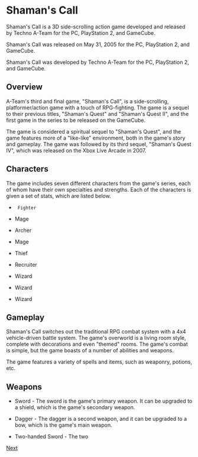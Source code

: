 # Shaman's Call

Shaman's Call is a 3D side-scrolling action game developed and released by Techno A-Team for the PC, PlayStation 2, and GameCube.

Shaman's Call was released on May 31, 2005 for the PC, PlayStation 2, and GameCube.

Shaman's Call was developed by Techno A-Team for the PC, PlayStation 2, and GameCube.

## Overview

A-Team's third and final game, "Shaman's Call", is a side-scrolling, platformer/action game with a touch of RPG-fighting. The game is a sequel to their previous titles, "Shaman's Quest" and "Shaman's Quest II", and the first game in the series to be released on the GameCube.

The game is considered a spiritual sequel to "Shaman's Quest", and the game features more of a "like-like" environment, both in the game's story and gameplay. The game was followed by its third sequel, "Shaman's Quest IV", which was released on the Xbox Live Arcade in 2007.

## Characters

The game includes seven different characters from the game's series, each of whom have their own specialties and strengths. Each of the characters is given a set of stats, which are listed below.

*      Fighter
*   Mage
*   Archer
*   Mage
*   Thief
*   Recruiter
*   Wizard
*   Wizard

*   Wizard

## Gameplay

Shaman's Call switches out the traditional RPG combat system with a 4x4 vehicle-driven battle system. The game's overworld is a living room style, complete with decorations and even "themed" rooms. The game's combat is simple, but the game boasts of a number of abilities and weapons.

The game features a variety of spells and items, such as weaponry, potions, etc.

## Weapons

*   Sword - The sword is the game's primary weapon. It can be upgraded to a shield, which is the game's secondary weapon.

*   Dagger - The dagger is a second weapon, and it can be upgraded to a bow, which is the game's main weapon.

*   Two-handed Sword - The two

[Next](369.md)